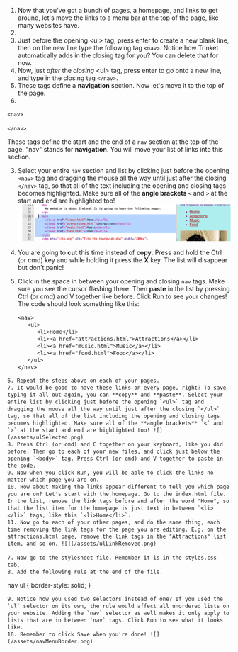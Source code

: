 1. Now that you've got a bunch of pages, a homepage, and links to get around, let's move the links to a menu bar at the top of the page, like many websites have.
2. 
2. Just before the opening &lt;ul&gt; tag, press enter to create a new blank line, then on the new line type the following tag `<nav>`. Notice how Trinket automatically adds in the closing tag for you? You can delete that for now.
3. Now, just _after_ the _closing_ &lt;ul&gt; tag, press enter to go onto a new line, and type in the closing tag `</nav>`. 
4. These tags define a **navigation** section. Now let's move it to the top of the page.
5.

   ```
   <nav>

   </nav>
   ```

   These tags define the start and the end of a `nav` section at the top of the page. "nav" stands for **navigation**. You will move your list of links into this section.

3. Select your entire `nav` section and list by clicking just before the opening `<nav>` tag and dragging the mouse all the way until just after the closing `</nav>` tag, so that all of the text including the opening and closing tags becomes highlighted. Make sure all of the **angle brackets** `<` and `>` at the start and end are highlighted too! ![](/assets/ulSelected.png)

4. You are going to **cut** this time instead of **copy**. Press and hold the Ctrl \(or cmd\) key and while holding it press the **X** key. The list will disappear but don't panic!
5. Click in the space in between your opening and closing `nav` tags. Make sure you see the cursor flashing there. Then **paste** in the list by pressing Ctrl \(or cmd\) and V together like before. Click Run to see your changes! The code should look something like this:
   ```
   <nav>
      <ul>
         <li>Home</li>
         <li><a href="attractions.html">Attractions</a></li>
         <li><a href="music.html">Music</a></li>
         <li><a href="food.html">Food</a></li>
      </ul>
   </nav>
  ```
6. Repeat the steps above on each of your pages.
7. It would be good to have these links on every page, right? To save typing it all out again, you can **copy** and **paste**. Select your entire list by clicking just before the opening `<ul>` tag and dragging the mouse all the way until just after the closing `</ul>` tag, so that all of the list including the opening and closing tags becomes highlighted. Make sure all of the **angle brackets** `<` and `>` at the start and end are highlighted too! ![](/assets/ulSelected.png)
8. Press Ctrl (or cmd) and C together on your keyboard, like you did before. Then go to each of your new files, and click just below the opening `<body>` tag. Press Ctrl (or cmd) and V together to paste in the code.
9. Now when you click Run, you will be able to click the links no matter which page you are on.
10. How about making the links appear different to tell you which page you are on? Let's start with the homepage. Go to the index.html file. In the list, remove the link tags before and after the word "Home", so that the list item for the homepage is just text in between `<li> </li>` tags, like this `<li>Home</li>`.
11. Now go to each of your other pages, and do the same thing, each time removing the link tags for the page you are editing. E.g. on the attractions.html page, remove the link tags in the "Attractions" list item, and so on. ![](/assets/ulLinkRemoved.png)

7. Now go to the stylesheet file. Remember it is in the styles.css tab.
8. Add the following rule at the end of the file.
   ```
   nav ul {
     border-style: solid;
   }
   ```
9. Notice how you used two selectors instead of one? If you used the `ul` selector on its own, the rule would affect all unordered lists on your website. Adding the `nav` selector as well makes it only apply to lists that are in between `nav` tags. Click Run to see what it looks like.
10. Remember to click Save when you're done! ![](/assets/navMenuBorder.png)


